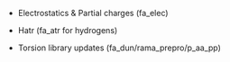 * Electrostatics & Partial charges (fa_elec)

* Hatr (fa_atr for hydrogens)

* Torsion library updates (fa_dun/rama_prepro/p_aa_pp)
